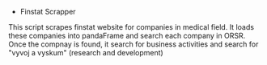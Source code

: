 * Finstat Scrapper
  
This script scrapes finstat website for companies in medical field.
It loads these companies into pandaFrame and search each company in ORSR.
Once the compnay is found, it search for business activities and search for "vyvoj a vyskum" (research and development)
